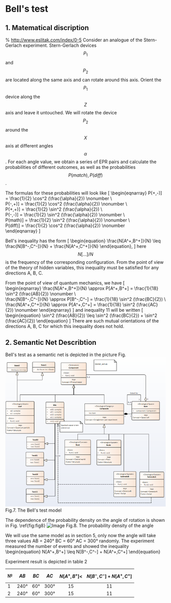 # Bell's test
## 1. Matematical discription
% http://www.eslitak.com/index/0-5
Consider an analogue of the Stern-Gerlach experiment. Stern-Gerlach devices $$P_1$$ and $$P_2$$ are located along the same axis and can rotate around this axis.
Orient the $$P_1$$ device along the $$Z$$ axis and leave it untouched. We will rotate the device $$P_2$$ around the $$X$$ axis at different angles $$\alpha$$. For each angle value, we obtain a series of EPR pairs and calculate the probabilities of different outcomes, as well as the probabilities $$P(match), P(diff)$$.

The formulas for these probabilities will look like
\[
\begin{eqnarray}
	P(+,-)] = \frac{1}{2} \cos^2 (\frac{\alpha}{2}) \nonumber \\  
	P(-,+)] = \frac{1}{2} \cos^2 (\frac{\alpha}{2}) \nonumber \\  
	P(+,+)] = \frac{1}{2} \sin^2 (\frac{\alpha}{2})  \\  
	P(-,-)] = \frac{1}{2} \sin^2 (\frac{\alpha}{2}) \nonumber \\  
	P(math)] = \frac{1}{2} \sin^2 (\frac{\alpha}{2}) \nonumber \\  
	P(diff)] = \frac{1}{2} \cos^2 (\frac{\alpha}{2}) \nonumber  
\end{eqnarray}
\]

Bell's inequality has the form
\[
\begin{equation}
 \frac{N[A^+,B^+]}{N} \leq \frac{N[B^-,C^-]}{N} + \frac{N[A^+,C^+]}{N}
\end{equation},
\]
here $$N[...]/N$$ is the frequency of the corresponding configuration. From the point of view of the theory of hidden variables, this inequality must be satisfied for any directions A, B, C.

From the point of view of quantum mechanics, we have
[\
\begin{eqnarray}
	\frac{N[A^+,B^+]}{N} \approx P[A^+,B^+] = \frac{1}{18} \sin^2 (\frac{AB}{2}) \nonumber \\  
	\frac{N[B^-,C^-]}{N} \approx P[B^-,C^-] = \frac{1}{18} \sin^2 (\frac{BC}{2})  \\
	\frac{N[A^+,C^+]}{N} \approx P[A^+,C^+] = \frac{1}{18} \sin^2 (\frac{AC}{2}) \nonumber
\end{eqnarray}
\]
and inequality 11 will be written
[\
\begin{equation}
\sin^2 (\frac{AB}{2}) \leq \sin^2 (\frac{BC}{2}) + \sin^2 (\frac{AC}{2})
\end{equation}
\]
There are such mutual orientations of the directions A, B, C for which this inequality does not hold.

## 2. Semantic Net Describtion
Bell's test as a semantic net is depicted in the picture Fig. ![Image](bell_model.png)
Fig.7. The Bell's test model


The dependence of the probability density on the angle of rotation is shown in Fig. \ref{fig:fig8}
![Image](rotation_spin.png)
Fig.8. The probability density of the angle

We will use the same model as in section 5, only now the angle will take three values AB = 240° BC = 60° AC = 300° randomly. The experiment measured the number of events and showed the inequality  
\begin{equation}
	N[A^+,B^+] \leq N[B^-,C^-] + N[A^+,C^+]
\end{equation}

Experiment result is depicted in table 2

| №   | $$AB$$   | $$BC$$  | $$AC$$   | $$N[A^+,B^+] < $$|$$N[B^-,C^-]+N[A^+,C^+]$$ |
| --- | ---- | --- | ---- | :----------: | :-----: |
| 1   | 240° | 60° | 300° | 15         | 11                    |
| 2   | 240° | 60° | 300° | 15         | 11                    |
